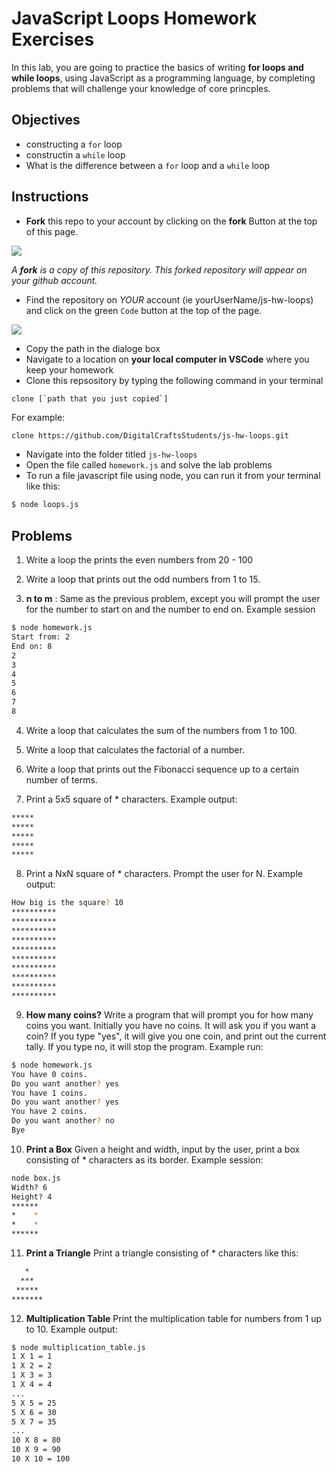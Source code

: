 # JavaScript Loops Homework Exercises

In this lab, you are going to practice the basics of writing **for loops and while loops**, using JavaScript as a programming language, by completing problems that will challenge your knowledge of core princples. 

## Objectives 

- constructing a `for` loop
- constructin a `while` loop
- What is the difference between a `for` loop and a `while` loop


## Instructions 

- **Fork** this repo to your account by clicking on the **fork** Button at the top of this page. 

![](https://upload.wikimedia.org/wikipedia/commons/3/38/GitHub_Fork_Button.png)

*A **fork** is a copy of this repository. This forked repository will appear on your github account.*

- Find the repository on *YOUR* account (ie yourUserName/js-hw-loops) and click on the green `Code` button at the top of the page.

![](./images/githubCodeButton.png)

- Copy the path in the dialoge box
- Navigate to a location on **your local computer in VSCode** where you keep your homework 
- Clone this repsository by typing the following command in your terminal

```
clone [`path that you just copied`]
```

For example: 

```bash 
clone https://github.com/DigitalCraftsStudents/js-hw-loops.git
```

- Navigate into the folder titled `js-hw-loops`
- Open the file called `homework.js` and solve the lab problems 
- To run a file javascript file using node, you can run it from your terminal like this:

```bash
$ node loops.js
```


## Problems

1. Write a loop the prints the even numbers from 20 - 100 

2. Write a loop that prints out the odd numbers from 1 to 15.

3. **n to m** : 
Same as the previous problem, except you will prompt the user for the number to start on and the number to end on. Example session

```bash 
$ node homework.js
Start from: 2
End on: 8
2
3
4
5
6
7
8

```


4. Write a loop that calculates the sum of the numbers from 1 to 100.

5. Write a loop that calculates the factorial of a number.

6. Write a loop that prints out the Fibonacci sequence up to a certain number of terms.

7. Print a 5x5 square of * characters. Example output:
```bash
*****
*****
*****
*****
*****
```


8. Print a NxN square of * characters. Prompt the user for N. Example output:

```bash
How big is the square? 10
**********
**********
**********
**********
**********
**********
**********
**********
**********
**********
```

9. **How many coins?**
Write a program that will prompt you for how many coins you want. Initially you have no coins. It will ask you if you want a coin? If you type "yes", it will give you one coin, and print out the current tally. If you type no, it will stop the program. Example run:

```bash 
$ node homework.js
You have 0 coins.
Do you want another? yes
You have 1 coins.
Do you want another? yes
You have 2 coins.
Do you want another? no
Bye
```


10. **Print a Box**
Given a height and width, input by the user, print a box consisting of * characters as its border. Example session:

```bash
node box.js
Width? 6
Height? 4
******
*    *
*    *
******

```

11. **Print a Triangle**
Print a triangle consisting of * characters like this:

```bash 
   *
  ***
 *****
*******
```


12. **Multiplication Table**
Print the multiplication table for numbers from 1 up to 10. Example output:

```bash 
$ node multiplication_table.js
1 X 1 = 1
1 X 2 = 2
1 X 3 = 3
1 X 4 = 4
...
5 X 5 = 25
5 X 6 = 30
5 X 7 = 35
...
10 X 8 = 80
10 X 9 = 90
10 X 10 = 100
```

